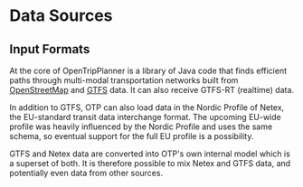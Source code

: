 # Data Sources

## Input Formats

At the core of OpenTripPlanner is a library of Java code that finds efficient paths through
multi-modal transportation networks built
from [OpenStreetMap](http://wiki.openstreetmap.org/wiki/Main_Page)
and [GTFS](https://developers.google.com/transit/gtfs/) data. It can also receive GTFS-RT (realtime)
data.

In addition to GTFS, OTP can also load data in the Nordic Profile of Netex, the EU-standard transit
data interchange format. The upcoming EU-wide profile was heavily influenced by the Nordic Profile
and uses the same schema, so eventual support for the full EU profile is a possibility.

GTFS and Netex data are converted into OTP's own internal model which is a superset of both. It is
therefore possible to mix Netex and GTFS data, and potentially even data from other sources.
